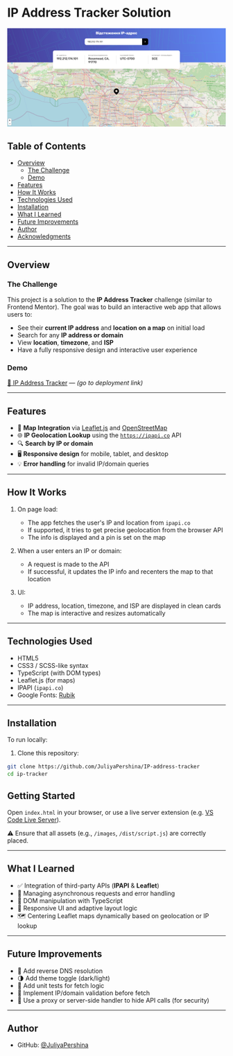 # IP Address Tracker Solution

![Project Preview](./preview.png)

## Table of Contents

- [Overview](#overview)
  - [The Challenge](#the-challenge)
  - [Demo](#demo)
- [Features](#features)
- [How It Works](#how-it-works)
- [Technologies Used](#technologies-used)
- [Installation](#installation)
- [What I Learned](#what-i-learned)
- [Future Improvements](#future-improvements)
- [Author](#author)
- [Acknowledgments](#acknowledgments)

---

## Overview

### The Challenge

This project is a solution to the **IP Address Tracker** challenge (similar to Frontend Mentor). The goal was to build an interactive web app that allows users to:

- See their **current IP address** and **location on a map** on initial load
- Search for any **IP address or domain**
- View **location**, **timezone**, and **ISP**
- Have a fully responsive design and interactive user experience

### Demo

[🔗 IP Address Tracker](https://juliyapershina.github.io/IP-address-tracker/) — *(go to deployment link)*

---

## Features

- 📍 **Map Integration** via [Leaflet.js](https://leafletjs.com/) and [OpenStreetMap](https://www.openstreetmap.org/)
- 🌐 **IP Geolocation Lookup** using the [`https://ipapi.co`](https://ipapi.co/) API
- 🔍 **Search by IP or domain**
- 🖥️ **Responsive design** for mobile, tablet, and desktop
- 💡 **Error handling** for invalid IP/domain queries

---

## How It Works

1. On page load:
   - The app fetches the user's IP and location from `ipapi.co`
   - If supported, it tries to get precise geolocation from the browser API
   - The info is displayed and a pin is set on the map

2. When a user enters an IP or domain:
   - A request is made to the API
   - If successful, it updates the IP info and recenters the map to that location

3. UI:
   - IP address, location, timezone, and ISP are displayed in clean cards
   - The map is interactive and resizes automatically

---

## Technologies Used

- HTML5
- CSS3 / SCSS-like syntax
- TypeScript (with DOM types)
- Leaflet.js (for maps)
- IPAPI (`ipapi.co`)
- Google Fonts: [Rubik](https://fonts.google.com/specimen/Rubik)

---

## Installation

To run locally:

1. Clone this repository:

```bash
git clone https://github.com/JuliyaPershina/IP-address-tracker
cd ip-tracker
```
## Getting Started

Open `index.html` in your browser, or use a live server extension (e.g. [VS Code Live Server](https://marketplace.visualstudio.com/items?itemName=ritwickdey.LiveServer)).

⚠️ Ensure that all assets (e.g., `/images`, `/dist/script.js`) are correctly placed.

---

## What I Learned

- ✅ Integration of third-party APIs (**IPAPI** & **Leaflet**)
- 🔁 Managing asynchronous requests and error handling
- 🧩 DOM manipulation with TypeScript
- 📱 Responsive UI and adaptive layout logic
- 🗺️ Centering Leaflet maps dynamically based on geolocation or IP lookup

---

## Future Improvements

- 🧭 Add reverse DNS resolution  
- 🌗 Add theme toggle (dark/light)  
- 🧪 Add unit tests for fetch logic  
- 🧠 Implement IP/domain validation before fetch  
- 🔐 Use a proxy or server-side handler to hide API calls (for security)

---

## Author

- GitHub: [@JuliyaPershina](https://github.com/JuliyaPershina)  


